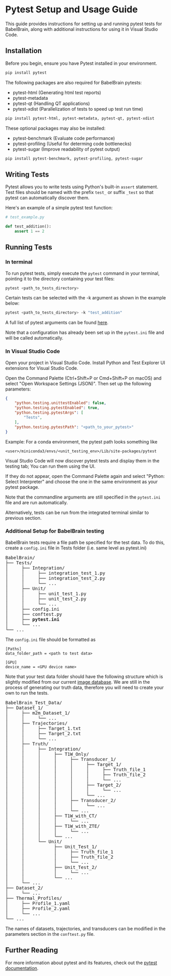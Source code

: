 # Pytest Setup and Usage Guide

This guide provides instructions for setting up and running pytest tests for BabelBrain, along with additional instructions for using it in Visual Studio Code.

## Installation
Before you begin, ensure you have Pytest installed in your environment.

``` bash
pip install pytest
```

The following packages are also required for BabelBrain pytests:
- pytest-html (Generating html test reports)
- pytest-metadata 
- pytest-qt (Handling QT applications)
- pytest-xdist (Parallelization of tests to speed up test run time)

```bash
pip install pytest-html, pytest-metadata, pytest-qt, pytest-xdist
```

These optional packages may also be installed:
- pytest-benchmark (Evaluate code performance)
- pytest-profiling (Useful for determing code bottlenecks)
- pytest-sugar (Improve readability of pytest output)

```bash
pip install pytest-benchmark, pytest-profiling, pytest-sugar
```

## Writing Tests

Pytest allows you to write tests using Python's built-in `assert`
statement. Test files should be named with the prefix `test_` or suffix `_test` so that pytest can automatically discover them.

Here's an example of a simple pytest test function:

```python
# test_example.py

def test_addition():
    assert 1 == 2
```

## Running Tests
### In terminal

To run pytest tests, simply execute the `pytest` command in your terminal, pointing it to the directory containing your test files:

```bash
pytest <path_to_tests_directory>
```

Certain tests can be selected with the -k argument as shown in the example below:

```bash
pytest <path_to_tests_directory> -k "test_addition"
```

A full list of pytest arguments can be found [here](https://docs.pytest.org/en/6.2.x/usage.html).

Note that a configuration has already been set up in the `pytest.ini` file and will be called automatically.

### In Visual Studio Code

Open your project in Visual Studio Code. Install Python and Test Explorer UI extensions for Visual Studio Code.

Open the Command Palette (Ctrl+Shift+P or Cmd+Shift+P on macOS) and select "Open Workspace Settings (JSON)". Then set up the following parameters:

```json
{
    "python.testing.unittestEnabled": false,
    "python.testing.pytestEnabled": true,
    "python.testing.pytestArgs": [
        "Tests",
    ],
    "python.testing.pytestPath": "<path_to_your_pytest>"
}
```
Example: For a conda environment, the pytest path looks something like 

`<user>/miniconda3/envs/<unit_testing_env>/Lib/site-packages/pytest`

Visual Studio Code will now discover pytest tests and display them in the testing tab; You can run them using the UI. 

If they do not appear, open the Command Palette again and select "Python: Select Interpreter" and choose the one in the same environment as your pytest package.

Note that the commandline arguments are still specified in the `pytest.ini` file and are run automatically.

Alternatively, tests can be run from the integrated terminal similar to previous section.


### Additional Setup for BabelBrain testing
BabelBrain tests require a file path be specified for the test data. To do this, create a `config.ini` file in Tests folder (i.e. same level as pytest.ini)
<pre>
BabelBrain/
├── Tests/
│     ├── Integration/
│     │     ├── integration_test_1.py
│     │     ├── integration_test_2.py
│     │     └── ...
│     ├── Unit/
│     │     ├── unit_test_1.py
│     │     ├── unit_test_2.py
│     │     └── ...
│     ├── config.ini
│     ├── conftest.py
│     ├── <b>pytest.ini</b>
│     └── ...
└── ...
</pre>

The `config.ini` file should be formatted as 
```plaintext
[Paths]
data_folder_path = <path to test data>

[GPU]
device_name = <GPU device name>
```
Note that your test data folder should have the following structure which is slightly modified from our current [image database](https://zenodo.org/). We are still in the process of generating our truth data, therefore you will need to create your own to run the tests.

<pre>
BabelBrain_Test_Data/
├── Dataset_1/
│     ├── m2m_Dataset_1/
│     │     └── ...
│     ├── Trajectories/
│     │     ├── Target_1.txt
│     │     ├── Target_2.txt
│     │     └── ...
│     ├── Truth/
│     │     ├── Integration/
│     │     │     ├── T1W_Only/
│     │     │     │     ├── Transducer_1/
│     │     │     │     │     ├── Target_1/
│     │     │     │     │     │     ├── Truth_file_1
│     │     │     │     │     │     ├── Truth_file_2
│     │     │     │     │     │     └── ...
│     │     │     │     │     ├── Target_2/
│     │     │     │     │     │     └── ...
│     │     │     │     │     └── ...
│     │     │     │     ├── Transducer_2/
│     │     │     │     │     └── ...
│     │     │     │     └── ...
│     │     │     ├── T1W_with_CT/
│     │     │     │     └── ...
│     │     │     ├── T1W_with_ZTE/
│     │     │     │     └── ...
│     │     │     └── ...
│     │     └── Unit/
│     │           ├── Unit_Test_1/
│     │           │     ├── Truth_file_1
│     │           │     ├── Truth_file_2
│     │           │     └── ...
│     │           ├── Unit_Test_2/
│     │           │     └── ...
│     │           └── ...
│     └── ...
├── Dataset_2/
│     └── ...
├── Thermal_Profiles/
│     ├── Profile_1.yaml
│     ├── Profile_2.yaml
│     └── ...
└── ...
</pre>

The names of datasets, trajectories, and transducers can be modified in the parameters section in the `conftest.py` file.

## Further Reading
For more information about pytest and its features, check out the [pytest documentation](https://docs.pytest.org/en/latest/).

